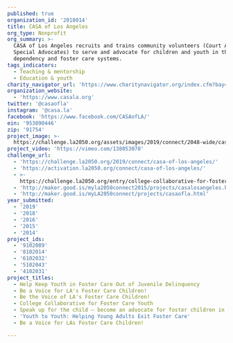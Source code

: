 ```yaml
---
published: true
organization_id: '2018014'
title: CASA of Los Angeles
org_type: Nonprofit
org_summary: >-
  CASA of Los Angeles recruits and trains community volunteers (Court Appointed
  Special Advocates) to serve and advocate for children and youth in the
  dependency and foster care systems.
tags_indicators:
  - Teaching & mentorship
  - Education & youth
charity_navigator_url: 'https://www.charitynavigator.org/index.cfm?bay=search.profile&ein=953890446'
organization_website:
  - 'https://www.casala.org'
twitter: '@casaofla'
instagram: '@casa.la'
facebook: 'https://www.facebook.com/CASAofLA/'
ein: '953890446'
zip: '91754'
project_image: >-
  https://challenge.la2050.org/assets/images/2019/connect/2048-wide/casa-of-los-angeles.jpg
project_video: 'https://vimeo.com/138053078'
challenge_url:
  - 'https://challenge.la2050.org/2019/connect/casa-of-los-angeles/'
  - 'https://activation.la2050.org/connect/casa-of-los-angeles/'
  - >-
    https://challenge.la2050.org/entry/college-collaborative-for-foster-care-youth
  - 'http://maker.good.is/myla2050connect2015/projects/casalosangeles.html'
  - 'http://maker.good.is/myLA2050connect/projects/casaofla.html'
year_submitted:
  - '2019'
  - '2018'
  - '2016'
  - '2015'
  - '2014'
project_ids:
  - '9102089'
  - '8102014'
  - '6102032'
  - '5102043'
  - '4102031'
project_titles:
  - Help Keep Youth in Foster Care Out of Juvenile Delinquency
  - Be a Voice for LA's Foster Care Children!
  - Be the Voice of LA's Foster Care Children!
  - College Collaborative for Foster Care Youth
  - Speak up for the child – become an advocate for foster children in need!
  - 'Youth to Youth: Helping Young Adults Exit Foster Care'
  - Be a Voice for LAs Foster Care Children!

---
```

